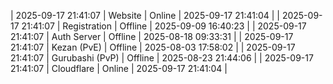 | 2025-09-17 21:41:07 | Website | Online | 2025-09-17 21:41:04 |
| 2025-09-17 21:41:07 | Registration | Offline | 2025-09-09 16:40:23 |
| 2025-09-17 21:41:07 | Auth Server | Offline | 2025-08-18 09:33:31 |
| 2025-09-17 21:41:07 | Kezan (PvE) | Offline | 2025-08-03 17:58:02 |
| 2025-09-17 21:41:07 | Gurubashi (PvP) | Offline | 2025-08-23 21:44:06 |
| 2025-09-17 21:41:07 | Cloudflare | Online | 2025-09-17 21:41:04 |
